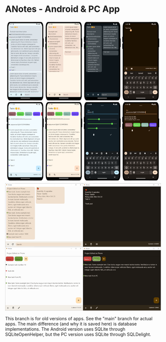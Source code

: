 # ANotes - Android & PC App

<img title="Android version screenshots" src="https://github.com/lestec-al/a-notes/raw/main/readme_logo.png" width="540" height="524"/>

<img title="PC version screenshots" src="https://github.com/lestec-al/a-notes/raw/main/readme_logo_pc.png" width="540" height="412"/>

This branch is for old versions of apps. See the "main" branch for actual apps.
The main difference (and why it is saved here) is database implementations.
The Android version uses SQLite through SQLiteOpenHelper, but the PC version uses SQLite through SQLDelight.
